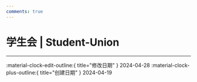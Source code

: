 ```yaml
---
comments: true
---
```


# 学生会 | Student-Union

---

:material-clock-edit-outline:{ title="修改日期" } 2024-04-28
:material-clock-plus-outline:{ title="创建日期" } 2024-04-19

